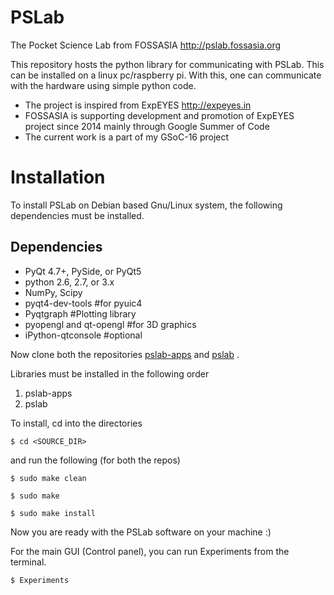 # PSLab 

The Pocket Science Lab from FOSSASIA <http://pslab.fossasia.org>

This repository hosts the python library for communicating with PSLab. This can be installed on a linux pc/raspberry pi. With this, one can communicate with the hardware using simple python code. 


* The project is inspired from ExpEYES  http://expeyes.in
* FOSSASIA is supporting development and promotion of ExpEYES project since 2014 mainly through Google Summer of Code
* The current work is a part of my GSoC-16 project

Installation
============

To install PSLab on Debian based Gnu/Linux system, the following dependencies must be installed.

Dependencies
------------
* PyQt 4.7+, PySide, or PyQt5
* python 2.6, 2.7, or 3.x
* NumPy, Scipy
* pyqt4-dev-tools             #for pyuic4
* Pyqtgraph                   #Plotting library
* pyopengl and qt-opengl      #for 3D graphics
* iPython-qtconsole           #optional


Now clone both the repositories [pslab-apps](https://github.com/fossasia/pslab-apps)  and [pslab](https://github.com/fossasia/pslab) .

Libraries must be installed in the following order

1. pslab-apps
2. pslab

To install, cd into the directories

`$ cd <SOURCE_DIR>`

and run the following (for both the repos)

`$ sudo make clean`

`$ sudo make` 

`$ sudo make install`

Now you are ready with the PSLab software on your machine :)

For the main GUI (Control panel), you can run Experiments from the terminal.

`$ Experiments`
